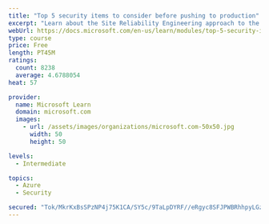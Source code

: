 ```yaml
---
title: "Top 5 security items to consider before pushing to production"
excerpt: "Learn about the Site Reliability Engineering approach to the challenge of assuring reliability and gain a better understanding of why it matters."
webUrl: https://docs.microsoft.com/en-us/learn/modules/top-5-security-items-to-consider/
type: course
price: Free
length: PT45M
ratings:
  count: 8238
  average: 4.6788054
heat: 57

provider:
  name: Microsoft Learn
  domain: microsoft.com
  images:
    - url: /assets/images/organizations/microsoft.com-50x50.jpg
      width: 50
      height: 50

levels:
  - Intermediate

topics:
  - Azure
  - Security

secured: "Tok/MkrKxBsSPzNP4j75K1CA/SY5c/9TaLpDYRF//eRgyc8SFJPWBRhhpyLGzcmVkzUIvPHExhSCYRm3Qf4QCft3atCdiH4Cw90BSCkHbaIojLyKajqGiIEMJGthIVTp4h8MbCazR3msmIUjUhYsdsk3WnlAKOL5MY/uNhzn6UfuG78xcpfJlnxtEcdM9swrd/qmc46uBo01ndP+Dw1WHYE07lFMupaIoRvmmED2f2h66swzshV9/KZC+SK65NwrL/zDxBzM25jClTsC09QmjEX+YXrQc7fVp4Tb2lKoV3pcTJxrNAxR9WqqxbGRMtMDTZNs+Uv5/PkRNtNbjiOr9ns0dZCq6nG171S8dDdCHMTc3Q3yKW0x6U25HbbnRh0fnMnRkF4dg5kdZ50DoGFA8KBw0vXHcrBnn9n/BJ+3xes=;UWm7Km2cVntsdZE14Ez6Jw=="
---
```


